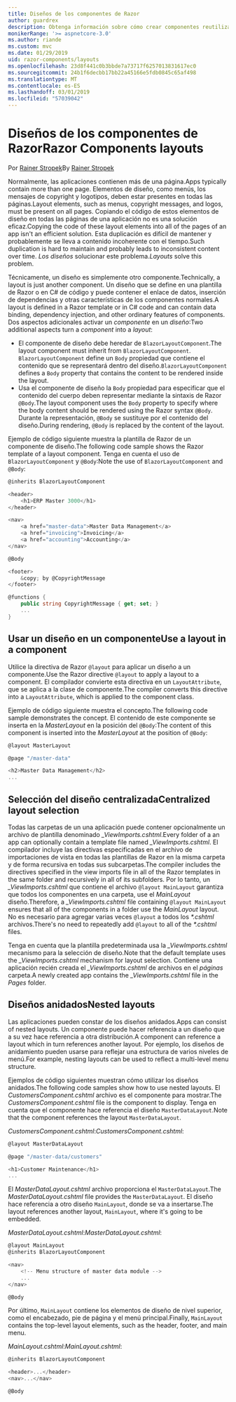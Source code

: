 ```yaml
---
title: Diseños de los componentes de Razor
author: guardrex
description: Obtenga información sobre cómo crear componentes reutilizables de diseño para aplicaciones Blazor y componentes de Razor.
monikerRange: '>= aspnetcore-3.0'
ms.author: riande
ms.custom: mvc
ms.date: 01/29/2019
uid: razor-components/layouts
ms.openlocfilehash: 23d8f441c0b3bbde7a73717f6257013831617ec0
ms.sourcegitcommit: 24b1f6decbb17bb22a45166e5fdb0845c65af498
ms.translationtype: MT
ms.contentlocale: es-ES
ms.lasthandoff: 03/01/2019
ms.locfileid: "57039042"
---
```

# <a name="razor-components-layouts"></a><span data-ttu-id="5cb12-103">Diseños de los componentes de Razor</span><span class="sxs-lookup"><span data-stu-id="5cb12-103">Razor Components layouts</span></span>

<span data-ttu-id="5cb12-104">Por [Rainer Stropek](https://www.timecockpit.com)</span><span class="sxs-lookup"><span data-stu-id="5cb12-104">By [Rainer Stropek](https://www.timecockpit.com)</span></span>

<span data-ttu-id="5cb12-105">Normalmente, las aplicaciones contienen más de una página.</span><span class="sxs-lookup"><span data-stu-id="5cb12-105">Apps typically contain more than one page.</span></span> <span data-ttu-id="5cb12-106">Elementos de diseño, como menús, los mensajes de copyright y logotipos, deben estar presentes en todas las páginas.</span><span class="sxs-lookup"><span data-stu-id="5cb12-106">Layout elements, such as menus, copyright messages, and logos, must be present on all pages.</span></span> <span data-ttu-id="5cb12-107">Copiando el código de estos elementos de diseño en todas las páginas de una aplicación no es una solución eficaz.</span><span class="sxs-lookup"><span data-stu-id="5cb12-107">Copying the code of these layout elements into all of the pages of an app isn't an efficient solution.</span></span> <span data-ttu-id="5cb12-108">Esta duplicación es difícil de mantener y probablemente se lleva a contenido incoherente con el tiempo.</span><span class="sxs-lookup"><span data-stu-id="5cb12-108">Such duplication is hard to maintain and probably leads to inconsistent content over time.</span></span> <span data-ttu-id="5cb12-109">*Los diseños* solucionar este problema.</span><span class="sxs-lookup"><span data-stu-id="5cb12-109">*Layouts* solve this problem.</span></span>

<span data-ttu-id="5cb12-110">Técnicamente, un diseño es simplemente otro componente.</span><span class="sxs-lookup"><span data-stu-id="5cb12-110">Technically, a layout is just another component.</span></span> <span data-ttu-id="5cb12-111">Un diseño que se define en una plantilla de Razor o en C# de código y puede contener el enlace de datos, inserción de dependencias y otras características de los componentes normales.</span><span class="sxs-lookup"><span data-stu-id="5cb12-111">A layout is defined in a Razor template or in C# code and can contain data binding, dependency injection, and other ordinary features of components.</span></span> <span data-ttu-id="5cb12-112">Dos aspectos adicionales activar un *componente* en un *diseño*:</span><span class="sxs-lookup"><span data-stu-id="5cb12-112">Two additional aspects turn a *component* into a *layout*:</span></span>

* <span data-ttu-id="5cb12-113">El componente de diseño debe heredar de `BlazorLayoutComponent`.</span><span class="sxs-lookup"><span data-stu-id="5cb12-113">The layout component must inherit from `BlazorLayoutComponent`.</span></span> <span data-ttu-id="5cb12-114">`BlazorLayoutComponent` define un `Body` propiedad que contiene el contenido que se representará dentro del diseño.</span><span class="sxs-lookup"><span data-stu-id="5cb12-114">`BlazorLayoutComponent` defines a `Body` property that contains the content to be rendered inside the layout.</span></span>
* <span data-ttu-id="5cb12-115">Usa el componente de diseño la `Body` propiedad para especificar que el contenido del cuerpo deben representar mediante la sintaxis de Razor `@Body`.</span><span class="sxs-lookup"><span data-stu-id="5cb12-115">The layout component uses the `Body` property to specify where the body content should be rendered using the Razor syntax `@Body`.</span></span> <span data-ttu-id="5cb12-116">Durante la representación, `@Body` se sustituye por el contenido del diseño.</span><span class="sxs-lookup"><span data-stu-id="5cb12-116">During rendering, `@Body` is replaced by the content of the layout.</span></span>

<span data-ttu-id="5cb12-117">Ejemplo de código siguiente muestra la plantilla de Razor de un componente de diseño.</span><span class="sxs-lookup"><span data-stu-id="5cb12-117">The following code sample shows the Razor template of a layout component.</span></span> <span data-ttu-id="5cb12-118">Tenga en cuenta el uso de `BlazorLayoutComponent` y `@Body`:</span><span class="sxs-lookup"><span data-stu-id="5cb12-118">Note the use of `BlazorLayoutComponent` and `@Body`:</span></span>

```csharp
@inherits BlazorLayoutComponent

<header>
    <h1>ERP Master 3000</h1>
</header>

<nav>
    <a href="master-data">Master Data Management</a>
    <a href="invoicing">Invoicing</a>
    <a href="accounting">Accounting</a>
</nav>

@Body

<footer>
    &copy; by @CopyrightMessage
</footer>

@functions {
    public string CopyrightMessage { get; set; }
    ...
}
```

## <a name="use-a-layout-in-a-component"></a><span data-ttu-id="5cb12-119">Usar un diseño en un componente</span><span class="sxs-lookup"><span data-stu-id="5cb12-119">Use a layout in a component</span></span>

<span data-ttu-id="5cb12-120">Utilice la directiva de Razor `@layout` para aplicar un diseño a un componente.</span><span class="sxs-lookup"><span data-stu-id="5cb12-120">Use the Razor directive `@layout` to apply a layout to a component.</span></span> <span data-ttu-id="5cb12-121">El compilador convierte esta directiva en un `LayoutAttribute`, que se aplica a la clase de componente.</span><span class="sxs-lookup"><span data-stu-id="5cb12-121">The compiler converts this directive into a `LayoutAttribute`, which is applied to the component class.</span></span>

<span data-ttu-id="5cb12-122">Ejemplo de código siguiente muestra el concepto.</span><span class="sxs-lookup"><span data-stu-id="5cb12-122">The following code sample demonstrates the concept.</span></span> <span data-ttu-id="5cb12-123">El contenido de este componente se inserta en la *MasterLayout* en la posición del `@Body`:</span><span class="sxs-lookup"><span data-stu-id="5cb12-123">The content of this component is inserted into the *MasterLayout* at the position of `@Body`:</span></span>

```csharp
@layout MasterLayout

@page "/master-data"

<h2>Master Data Management</h2>
...
```

## <a name="centralized-layout-selection"></a><span data-ttu-id="5cb12-124">Selección del diseño centralizada</span><span class="sxs-lookup"><span data-stu-id="5cb12-124">Centralized layout selection</span></span>

<span data-ttu-id="5cb12-125">Todas las carpetas de un una aplicación puede contener opcionalmente un archivo de plantilla denominado *_ViewImports.cshtml*.</span><span class="sxs-lookup"><span data-stu-id="5cb12-125">Every folder of a an app can optionally contain a template file named *_ViewImports.cshtml*.</span></span> <span data-ttu-id="5cb12-126">El compilador incluye las directivas especificadas en el archivo de importaciones de vista en todas las plantillas de Razor en la misma carpeta y de forma recursiva en todas sus subcarpetas.</span><span class="sxs-lookup"><span data-stu-id="5cb12-126">The compiler includes the directives specified in the view imports file in all of the Razor templates in the same folder and recursively in all of its subfolders.</span></span> <span data-ttu-id="5cb12-127">Por lo tanto, un *_ViewImports.cshtml* que contiene el archivo `@layout MainLayout` garantiza que todos los componentes en una carpeta, use el *MainLayout* diseño.</span><span class="sxs-lookup"><span data-stu-id="5cb12-127">Therefore, a *_ViewImports.cshtml* file containing `@layout MainLayout` ensures that all of the components in a folder use the *MainLayout* layout.</span></span> <span data-ttu-id="5cb12-128">No es necesario para agregar varias veces `@layout` a todos los  *\*.cshtml* archivos.</span><span class="sxs-lookup"><span data-stu-id="5cb12-128">There's no need to repeatedly add `@layout` to all of the *\*.cshtml* files.</span></span>

<span data-ttu-id="5cb12-129">Tenga en cuenta que la plantilla predeterminada usa la *_ViewImports.cshtml* mecanismo para la selección de diseño.</span><span class="sxs-lookup"><span data-stu-id="5cb12-129">Note that the default template uses the *_ViewImports.cshtml* mechanism for layout selection.</span></span> <span data-ttu-id="5cb12-130">Contiene una aplicación recién creada el *_ViewImports.cshtml* de archivos en el *páginas* carpeta.</span><span class="sxs-lookup"><span data-stu-id="5cb12-130">A newly created app contains the *_ViewImports.cshtml* file in the *Pages* folder.</span></span>

## <a name="nested-layouts"></a><span data-ttu-id="5cb12-131">Diseños anidados</span><span class="sxs-lookup"><span data-stu-id="5cb12-131">Nested layouts</span></span>

<span data-ttu-id="5cb12-132">Las aplicaciones pueden constar de los diseños anidados.</span><span class="sxs-lookup"><span data-stu-id="5cb12-132">Apps can consist of nested layouts.</span></span> <span data-ttu-id="5cb12-133">Un componente puede hacer referencia a un diseño que a su vez hace referencia a otra distribución.</span><span class="sxs-lookup"><span data-stu-id="5cb12-133">A component can reference a layout which in turn references another layout.</span></span> <span data-ttu-id="5cb12-134">Por ejemplo, los diseños de anidamiento pueden usarse para reflejar una estructura de varios niveles de menú.</span><span class="sxs-lookup"><span data-stu-id="5cb12-134">For example, nesting layouts can be used to reflect a multi-level menu structure.</span></span>

<span data-ttu-id="5cb12-135">Ejemplos de código siguientes muestran cómo utilizar los diseños anidados.</span><span class="sxs-lookup"><span data-stu-id="5cb12-135">The following code samples show how to use nested layouts.</span></span> <span data-ttu-id="5cb12-136">El *CustomersComponent.cshtml* archivo es el componente para mostrar.</span><span class="sxs-lookup"><span data-stu-id="5cb12-136">The *CustomersComponent.cshtml* file is the component to display.</span></span> <span data-ttu-id="5cb12-137">Tenga en cuenta que el componente hace referencia el diseño `MasterDataLayout`.</span><span class="sxs-lookup"><span data-stu-id="5cb12-137">Note that the component references the layout `MasterDataLayout`.</span></span>

<span data-ttu-id="5cb12-138">*CustomersComponent.cshtml*:</span><span class="sxs-lookup"><span data-stu-id="5cb12-138">*CustomersComponent.cshtml*:</span></span>

```csharp
@layout MasterDataLayout

@page "/master-data/customers"

<h1>Customer Maintenance</h1>
...
```

<span data-ttu-id="5cb12-139">El *MasterDataLayout.cshtml* archivo proporciona el `MasterDataLayout`.</span><span class="sxs-lookup"><span data-stu-id="5cb12-139">The *MasterDataLayout.cshtml* file provides the `MasterDataLayout`.</span></span> <span data-ttu-id="5cb12-140">El diseño hace referencia a otro diseño `MainLayout`, donde se va a insertarse.</span><span class="sxs-lookup"><span data-stu-id="5cb12-140">The layout references another layout, `MainLayout`, where it's going to be embedded.</span></span>

<span data-ttu-id="5cb12-141">*MasterDataLayout.cshtml*:</span><span class="sxs-lookup"><span data-stu-id="5cb12-141">*MasterDataLayout.cshtml*:</span></span>

```csharp
@layout MainLayout
@inherits BlazorLayoutComponent

<nav>
    <!-- Menu structure of master data module -->
    ...
</nav>

@Body
```

<span data-ttu-id="5cb12-142">Por último, `MainLayout` contiene los elementos de diseño de nivel superior, como el encabezado, pie de página y el menú principal.</span><span class="sxs-lookup"><span data-stu-id="5cb12-142">Finally, `MainLayout` contains the top-level layout elements, such as the header, footer, and main menu.</span></span>

<span data-ttu-id="5cb12-143">*MainLayout.cshtml*:</span><span class="sxs-lookup"><span data-stu-id="5cb12-143">*MainLayout.cshtml*:</span></span>

```csharp
@inherits BlazorLayoutComponent

<header>...</header>
<nav>...</nav>

@Body
```
